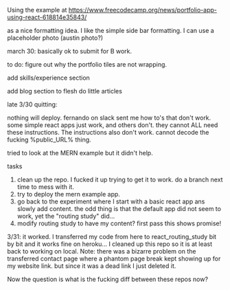Using the example at https://www.freecodecamp.org/news/portfolio-app-using-react-618814e35843/

as a nice formatting idea.  I like the simple side bar formatting.  I can use a placeholder photo (austin photo?)

march 30:  basically ok to submit for B work.  

to do:  figure out why the portfolio tiles are not wrapping. 

add skills/experience section

add blog section to flesh do little articles


late 3/30 quitting:

nothing will deploy.  fernando on slack sent me how to's that don't work.  some simple react apps just work, and others don't.  they cannot ALL need these instructions.  The instructions also don't work.  cannot decode the fucking %public_URL% thing.  

tried to look at the MERN example but it didn't help.

tasks 
1) clean up the repo.  I fucked it up trying to get it to work.  do a branch next time to mess with it.
2) try to deploy the mern example app.  
3) go back to the experiment where I start with a basic react app ans slowly add content.  the odd thing is that the default app did not seem to work, yet the "routing study" did...
4) modify routing study to have my content?  first pass this shows promise!

3/31:  it worked.  I transferred my code from here to react_routing_study bit by bit and it works fine on heroku...
I cleaned up this repo so it is at least back to working on local.
Note:  there was a bizarre problem on the transferred contact page where a phantom page break kept showing up for my website
link.  but since it was a dead link I just deleted it.  

Now the question is what is the fucking diff between these repos now?